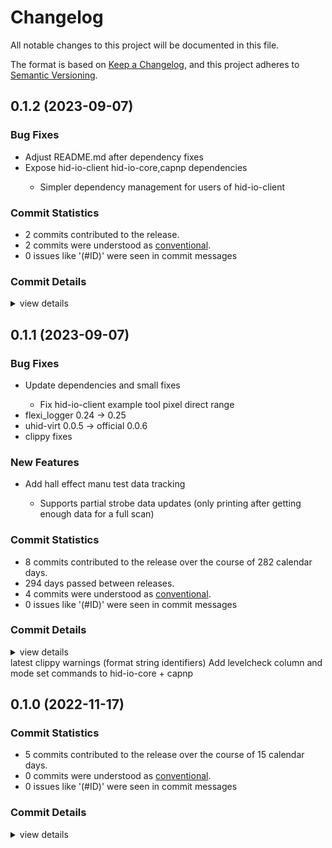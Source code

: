 # Changelog

All notable changes to this project will be documented in this file.

The format is based on [Keep a Changelog](https://keepachangelog.com/en/1.0.0/),
and this project adheres to [Semantic Versioning](https://semver.org/spec/v2.0.0.html).

## 0.1.2 (2023-09-07)

### Bug Fixes

 - <csr-id-78b443f8a607e23b1630fe657afb13f0acf74a0e/> Adjust README.md after dependency fixes
 - <csr-id-ceb5c43ed0c208c30f38ee01fd0997fb1a7e0d85/> Expose hid-io-client hid-io-core,capnp dependencies
   - Simpler dependency management for users of hid-io-client

### Commit Statistics

<csr-read-only-do-not-edit/>

 - 2 commits contributed to the release.
 - 2 commits were understood as [conventional](https://www.conventionalcommits.org).
 - 0 issues like '(#ID)' were seen in commit messages

### Commit Details

<csr-read-only-do-not-edit/>

<details><summary>view details</summary>

 * **Uncategorized**
    - Adjust README.md after dependency fixes ([`78b443f`](https://github.com/hid-io/hid-io-core/commit/78b443f8a607e23b1630fe657afb13f0acf74a0e))
    - Expose hid-io-client hid-io-core,capnp dependencies ([`ceb5c43`](https://github.com/hid-io/hid-io-core/commit/ceb5c43ed0c208c30f38ee01fd0997fb1a7e0d85))
</details>

## 0.1.1 (2023-09-07)

### Bug Fixes

<csr-id-559757292afa1cb1e7a8d0ee28d75a3ae8a26ab2/>

 - <csr-id-62af0b510a7399645469e72f10fbfeffdb5edc7a/> Update dependencies and small fixes
   - Fix hid-io-client example tool pixel direct range
- flexi_logger 0.24 -> 0.25
- uhid-virt 0.0.5 -> official 0.0.6
- clippy fixes

### New Features

<csr-id-6d44300e247b0e74459c8e2ad54061b5346a01ce/>

 - <csr-id-87cd06d6ea76bebb924629d86fb78fa5b9f67fe2/> Add hall effect manu test data tracking
   - Supports partial strobe data updates (only printing after getting
   enough data for a full scan)

### Commit Statistics

<csr-read-only-do-not-edit/>

 - 8 commits contributed to the release over the course of 282 calendar days.
 - 294 days passed between releases.
 - 4 commits were understood as [conventional](https://www.conventionalcommits.org).
 - 0 issues like '(#ID)' were seen in commit messages

### Commit Details

<csr-read-only-do-not-edit/>

<details><summary>view details</summary>

 * **Uncategorized**
    - Release hid-io-client v0.1.1 ([`f1bdda2`](https://github.com/hid-io/hid-io-core/commit/f1bdda27b3daff27f681f680a014cc21501f057d))
    - Release hid-io-protocol v0.1.6, hid-io-core v0.1.4 ([`42068a7`](https://github.com/hid-io/hid-io-core/commit/42068a7989235bbc28888d1c705a425da26ec5fd))
    - Add hall effect manu test data tracking ([`87cd06d`](https://github.com/hid-io/hid-io-core/commit/87cd06d6ea76bebb924629d86fb78fa5b9f67fe2))
    - Add levelcheck column and mode set commands to hid-io-core + capnp ([`6d44300`](https://github.com/hid-io/hid-io-core/commit/6d44300e247b0e74459c8e2ad54061b5346a01ce))
    - Release hid-io-protocol v0.1.5, hid-io-core v0.1.3 ([`95088fc`](https://github.com/hid-io/hid-io-core/commit/95088fc5e913226d1f55b3d83ec8a7553b916368))
    - Update dependencies and small fixes ([`62af0b5`](https://github.com/hid-io/hid-io-core/commit/62af0b510a7399645469e72f10fbfeffdb5edc7a))
    - Latest clippy warnings (format string identifiers) ([`5597572`](https://github.com/hid-io/hid-io-core/commit/559757292afa1cb1e7a8d0ee28d75a3ae8a26ab2))
    - Release hid-io-protocol v0.1.4, hid-io-core v0.1.2 ([`6906d29`](https://github.com/hid-io/hid-io-core/commit/6906d29ea854e02dbf58ef6531b4468362c0abb3))
</details>

<csr-unknown>
 latest clippy warnings (format string identifiers) Add levelcheck column and mode set commands to hid-io-core + capnp<csr-unknown/>

## 0.1.0 (2022-11-17)

### Commit Statistics

<csr-read-only-do-not-edit/>

 - 5 commits contributed to the release over the course of 15 calendar days.
 - 0 commits were understood as [conventional](https://www.conventionalcommits.org).
 - 0 issues like '(#ID)' were seen in commit messages

### Commit Details

<csr-read-only-do-not-edit/>

<details><summary>view details</summary>

 * **Uncategorized**
    - Release hid-io-core v0.1.1, hid-io-client v0.1.0 ([`cd719ea`](https://github.com/hid-io/hid-io-core/commit/cd719eab05608bced35ace8f2f41f815631fca29))
    - Initial CHANGELOG.md ([`173872e`](https://github.com/hid-io/hid-io-core/commit/173872ec9e1a2d0dfc95e607f0a6abc250947e29))
    - Typo ([`3f1db58`](https://github.com/hid-io/hid-io-core/commit/3f1db58dd0fd72aa9a1f3748cd15d7a7a810e525))
    - Update hid-io-client README.md ([`400b754`](https://github.com/hid-io/hid-io-core/commit/400b75453d21cb7e40cb93b68a4c78d7fc4468e2))
    - Adding hid-io-client ([`77e5bd6`](https://github.com/hid-io/hid-io-core/commit/77e5bd6aa17a417939fec4bfba5f8ad2f6ee7ac5))
</details>

